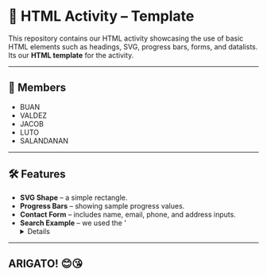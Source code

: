 # 📄 HTML Activity – Template

This repository contains our HTML activity showcasing the use of basic HTML elements such as headings, SVG, progress bars, forms, and datalists.  
Its our **HTML template** for the activity.

---

## 👥 Members
- BUAN  
- VALDEZ  
- JACOB  
- LUTO  
- SALANDANAN  

---

## 🛠️ Features
- **SVG Shape** – a simple rectangle.  
- **Progress Bars** – showing sample progress values.  
- **Contact Form** – includes name, email, phone, and address inputs.  
- **Search Example** – we used the '<details>' attribute for the search section.

---

## ARIGATO! 😊😘
